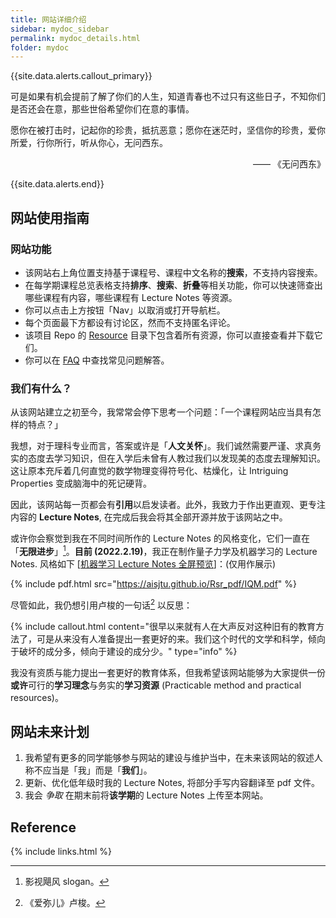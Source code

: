 ```yaml
---
title: 网站详细介绍
sidebar: mydoc_sidebar
permalink: mydoc_details.html
folder: mydoc
---
```


{{site.data.alerts.callout_primary}}
<p>可是如果有机会提前了解了你们的人生，知道青春也不过只有这些日子，不知你们是否还会在意，那些世俗希望你们在意的事情。</p>
<p>愿你在被打击时，记起你的珍贵，抵抗恶意；愿你在迷茫时，坚信你的珍贵，爱你所爱，行你所行，听从你心，无问西东。</p>
<p align="right">—— 《无问西东》</p>

{{site.data.alerts.end}}

## 网站使用指南

### 网站功能

- 该网站右上角位置支持基于课程号、课程中文名称的**搜索**，不支持内容搜索。
- 在每学期课程总览表格支持**排序**、**搜索**、**折叠**等相关功能，你可以快速筛查出哪些课程有内容，哪些课程有 Lecture Notes 等资源。
- 你可以点击上方按钮「Nav」以取消或打开导航栏。
- 每个页面最下方都设有讨论区，然而不支持匿名评论。
- 该项目 Repo 的 [Resource](https://github.com/aisjtu/aisjtu.github.io/tree/gh-pages/Resource) 目录下包含着所有资源，你可以直接查看并下载它们。
- 你可以在 [FAQ](mydoc_faq.html) 中查找常见问题解答。

### 我们有什么？

从该网站建立之初至今，我常常会停下思考一个问题：「一个课程网站应当具有怎样的特点？」

我想，对于理科专业而言，答案或许是「**人文关怀**」。我们诚然需要严谨、求真务实的态度去学习知识，但在入学后未曾有人教过我们以发现美的态度去理解知识。这让原本充斥着几何直觉的数学物理变得符号化、枯燥化，让 Intriguing Properties 变成脑海中的死记硬背。

因此，该网站每一页都会有**引用**以启发读者。此外，我致力于作出更直观、更专注内容的 **Lecture Notes**, 在完成后我会将其全部开源并放于该网站之中。

或许你会察觉到我在不同时间所作的 Lecture Notes 的风格变化，它们一直在「**无限进步**」[^1]。**目前 (2022.2.19)**，我正在制作量子力学及机器学习的 Lecture Notes. 风格如下 [[机器学习 Lecture Notes 全屏预览](Rsr_pdf/ML.pdf)]：(仅用作展示)

{% include pdf.html src="https://aisjtu.github.io/Rsr_pdf/IQM.pdf" %}

尽管如此，我仍想引用卢梭的一句话[^2] 以反思：

{% include callout.html content="很早以来就有人在大声反对这种旧有的教育方法了，可是从来没有人准备提出一套更好的来。我们这个时代的文学和科学，倾向于破坏的成分多，倾向于建设的成分少。" type="info" %}

我没有资质与能力提出一套更好的教育体系，但我希望该网站能够为大家提供一份**或许**可行的**学习理念**与务实的**学习资源** (Practicable method and practical resources)。

## 网站未来计划

1. 我希望有更多的同学能够参与网站的建设与维护当中，在未来该网站的叙述人称不应当是「我」而是「**我们**」。
2. 更新、优化低年级时我的 Lecture Notes, 将部分手写内容翻译至 pdf 文件。
3. 我会 *争取* 在期末前将**该学期**的 Lecture Notes 上传至本网站。



## Reference

[^1]: 影视飓风 slogan。
[^2]: 《爱弥儿》卢梭。

{% include links.html %}

